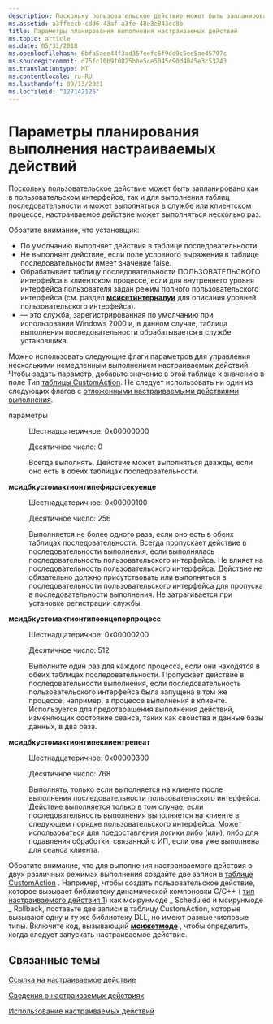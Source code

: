```yaml
---
description: Поскольку пользовательское действие может быть запланировано как в пользовательском интерфейсе, так и для выполнения таблиц последовательности и может выполняться в службе или клиентском процессе, настраиваемое действие может выполняться несколько раз.
ms.assetid: a3ffeecb-cdd6-43af-a3fe-48e3e843ec8b
title: Параметры планирования выполнения настраиваемых действий
ms.topic: article
ms.date: 05/31/2018
ms.openlocfilehash: 6bfa5aee44f3ad357eefc6f9dd9c5ee5ae45797c
ms.sourcegitcommit: d75fc10b9f0825bbe5ce5045c90d4045e3c53243
ms.translationtype: MT
ms.contentlocale: ru-RU
ms.lasthandoff: 09/13/2021
ms.locfileid: "127142126"
---
```

# <a name="custom-action-execution-scheduling-options"></a>Параметры планирования выполнения настраиваемых действий

Поскольку пользовательское действие может быть запланировано как в пользовательском интерфейсе, так и для выполнения таблиц последовательности и может выполняться в службе или клиентском процессе, настраиваемое действие может выполняться несколько раз.

Обратите внимание, что установщик:

-   По умолчанию выполняет действия в таблице последовательности.
-   Не выполняет действие, если поле условного выражения в таблице последовательности имеет значение false.
-   Обрабатывает таблицу последовательности ПОЛЬЗОВАТЕЛЬСКОГО интерфейса в клиентском процессе, если для внутреннего уровня интерфейса пользователя задан режим полного пользовательского интерфейса (см. раздел [**мсисетинтерналуи**](/windows/desktop/api/Msi/nf-msi-msisetinternalui) для описания уровней пользовательского интерфейса).
-   — это служба, зарегистрированная по умолчанию при использовании Windows 2000 и, в данном случае, таблица выполнения последовательности обрабатывается в службе установщика.

Можно использовать следующие флаги параметров для управления несколькими немедленным выполнением настраиваемых действий. Чтобы задать параметр, добавьте значение в этой таблице к значению в поле Тип [таблицы CustomAction](customaction-table.md). Не следует использовать ни один из следующих флагов с [отложенными настраиваемыми действиями выполнения](deferred-execution-custom-actions.md).

<dl> <dt>

<span id="_default_"></span><span id="_DEFAULT_"></span>параметры
</dt> <dd>

Шестнадцатеричное: 0x00000000

Десятичное число: 0

Всегда выполнять. Действие может выполняться дважды, если оно есть в обеих таблицах последовательности.

</dd> <dt>

<span id="msidbCustomActionTypeFirstSequence_"></span><span id="msidbcustomactiontypefirstsequence_"></span><span id="MSIDBCUSTOMACTIONTYPEFIRSTSEQUENCE_"></span>**мсидбкустомактионтипефирстсекуенце** 
</dt> <dd>

Шестнадцатеричное: 0x00000100

Десятичное число: 256

Выполняется не более одного раза, если оно есть в обеих таблицах последовательности. Всегда пропускает действие в последовательности выполнения, если выполнялась последовательность пользовательского интерфейса. Не влияет на последовательность пользовательского интерфейса. Действие не обязательно должно присутствовать или выполняться в последовательности пользовательского интерфейса для пропуска в последовательности выполнения. Не затрагивается при установке регистрации службы.

</dd> <dt>

<span id="msidbCustomActionTypeOncePerProcess"></span><span id="msidbcustomactiontypeonceperprocess"></span><span id="MSIDBCUSTOMACTIONTYPEONCEPERPROCESS"></span>**мсидбкустомактионтипеонцеперпроцесс**
</dt> <dd>

Шестнадцатеричное: 0x00000200

Десятичное число: 512

Выполните один раз для каждого процесса, если они находятся в обеих таблицах последовательности. Пропускает действие в последовательности выполнения, если последовательность пользовательского интерфейса была запущена в том же процессе, например, в процессе выполнения в клиенте. Используется для предотвращения выполнения действий, изменяющих состояние сеанса, таких как свойства и данные базы данных, в два раза.

</dd> <dt>

<span id="msidbCustomActionTypeClientRepeat"></span><span id="msidbcustomactiontypeclientrepeat"></span><span id="MSIDBCUSTOMACTIONTYPECLIENTREPEAT"></span>**мсидбкустомактионтипеклиентрепеат**
</dt> <dd>

Шестнадцатеричное: 0x00000300

Десятичное число: 768

Выполнять, только если выполняется на клиенте после выполнения последовательности пользовательского интерфейса. Действие выполняется только в том случае, если последовательность выполнения выполняется на клиенте в следующем порядке пользовательского интерфейса. Может использоваться для предоставления логики либо (или), либо для подавления обработки, связанной с ИП, если она уже выполнена для сеанса клиента.

</dd> </dl>

Обратите внимание, что для выполнения настраиваемого действия в двух различных режимах выполнения создайте две записи в [таблице CustomAction](customaction-table.md) . Например, чтобы создать пользовательское действие, которое вызывает библиотеку динамической компоновки C/C++ ( [тип настраиваемого действия 1](custom-action-type-1.md)) как мсирунмоде \_ Scheduled и мсирунмоде \_ Rollback, поставьте две записи в таблицу CustomAction, которые вызывают одну и ту же библиотеку DLL, но имеют разные числовые типы. Включите код, вызывающий [**мсижетмоде**](/windows/desktop/api/Msiquery/nf-msiquery-msigetmode) , чтобы определить, когда следует запускать настраиваемое действие.

## <a name="related-topics"></a>Связанные темы

<dl> <dt>

[Ссылка на настраиваемое действие](custom-action-reference.md)
</dt> <dt>

[Сведения о настраиваемых действиях](about-custom-actions.md)
</dt> <dt>

[Использование настраиваемых действий](using-custom-actions.md)
</dt> </dl>

 

 




